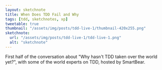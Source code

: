```yaml
---
layout: sketchnote
title: When Does TDD Fail and Why
tags: [tdd, sketchnotes, xp]
tweetable: true
thumbnail: "/assets/img/posts/tdd-live-1/thumbnail-420x255.png"
sketchnote:
  url: "/assets/img/posts/tdd-live-1/tdd-live-1.png"
  alt: "sketchnote"
---
```


First half of the conversation about "Why hasn't TDD taken over the world yet?", with some of the world experts on TDD,
hosted by SmartBear.
